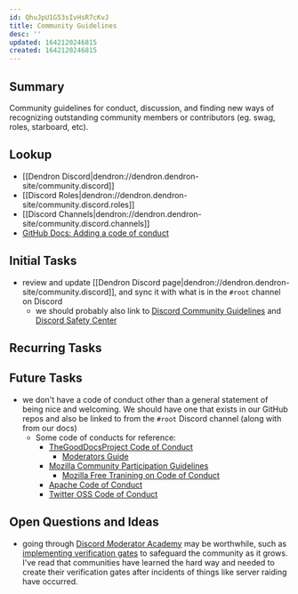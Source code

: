 ```yaml
---
id: QhuJpU1G53sIvHsR7cKvJ
title: Community Guidelines
desc: ''
updated: 1642120246815
created: 1642120246815
---
```


## Summary

Community guidelines for conduct, discussion, and finding new ways of recognizing outstanding community members or contributors (eg. swag, roles, starboard, etc). 

## Lookup
- [[Dendron Discord|dendron://dendron.dendron-site/community.discord]]
- [[Discord Roles|dendron://dendron.dendron-site/community.discord.roles]]
- [[Discord Channels|dendron://dendron.dendron-site/community.discord.channels]]
- [GitHub Docs: Adding a code of conduct](https://docs.github.com/en/communities/setting-up-your-project-for-healthy-contributions/adding-a-code-of-conduct-to-your-project)

## Initial Tasks
- review and update [[Dendron Discord page|dendron://dendron.dendron-site/community.discord]], and sync it with what is in the `#root` channel on Discord
  - we should probably also link to [Discord Community Guidelines](https://discord.com/guidelines) and [Discord Safety Center](https://discord.com/safety)

## Recurring Tasks


## Future Tasks
- we don't have a code of conduct other than a general statement of being nice and welcoming. We should have one that exists in our GitHub repos and also be linked to from the `#root` Discord channel (along with from our docs)
  - Some code of conducts for reference:
    - [TheGoodDocsProject Code of Conduct](https://thegooddocsproject.dev/code-of-conduct/)
      - [Moderators Guide](https://github.com/thegooddocsproject/governance/blob/master/COMMUNITY_MODERATORS.md)
    - [Mozilla Community Participation Guidelines](https://www.mozilla.org/en-US/about/governance/policies/participation/)
      - [Mozilla Free Tranining on Code of Conduct](https://mozilla.teachable.com/p/cpg-training-contributors)
    - [Apache Code of Conduct](https://www.apache.org/foundation/policies/conduct.html)
    - [Twitter OSS Code of Conduct](https://github.com/twitter/.github/blob/main/code-of-conduct.md)

## Open Questions and Ideas
- going through [Discord Moderator Academy](https://discord.com/moderation) may be worthwhile, such as [implementing verification gates](https://discord.com/moderation/1500000177981-301:-Implementing-Verification-Gates) to safeguard the community as it grows. I've read that communities have learned the hard way and needed to create their verification gates after incidents of things like server raiding have occurred.

